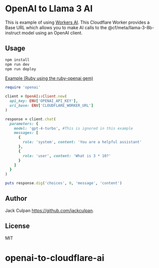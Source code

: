 # OpenAI to Llama 3 AI

This is example of using [Workers AI](https://developers.cloudflare.com/workers-ai/). This Cloudflare Worker provides a Base URL which allows you to make AI calls to the @cf/meta/llama-3-8b-instruct model using an OpenAI client.

## Usage

```txt
npm install 
npm run dev
npm run deploy
```

[Example (Ruby using the ruby-openai gem)](https://github.com/alexrudall/ruby-openai)

```ruby
require 'openai'

client = OpenAI::Client.new(
  api_key: ENV['OPENAI_API_KEY'],
  uri_base: ENV['CLOUDFLARE_WORKER_URL']
)

response = client.chat(
  parameters: {
    model: 'gpt-4-turbo', #This is ignored in this example
    messages: [
      {
        role: 'system', content: 'You are a helpful assistant'
      },
      {
        role: 'user', content: 'What is 3 * 10?'
      }
    ]
  }
)

puts response.dig('choices', 0, 'message', 'content')
```


## Author

Jack Culpan <https://github.com/jackculpan>.

## License

MIT
# openai-to-cloudflare-ai

